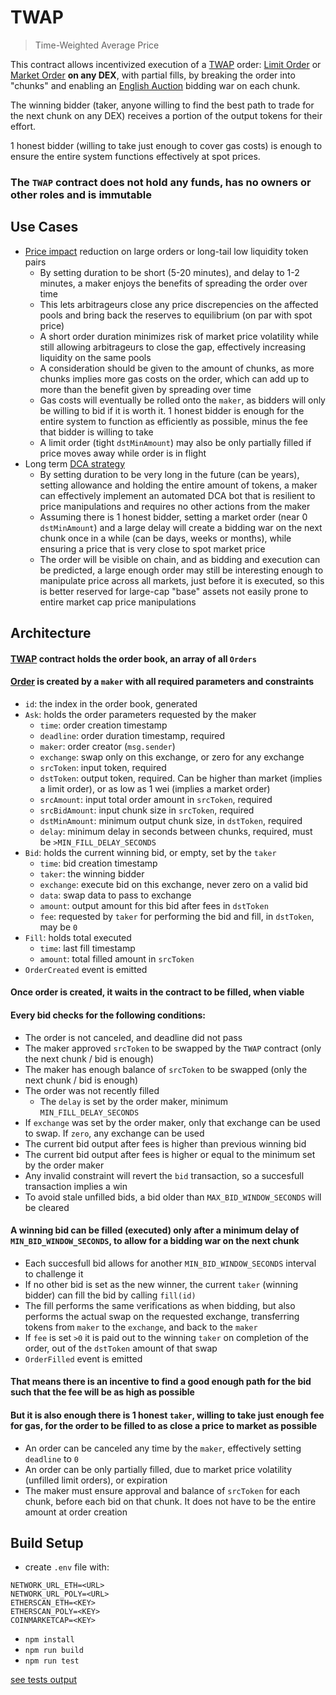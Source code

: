 # TWAP

> Time-Weighted Average Price

This contract allows incentivized execution of a [TWAP](https://en.wikipedia.org/wiki/Time-weighted_average_price) order:
[Limit Order](https://en.wikipedia.org/wiki/Order_(exchange)#Limit_order)
or [Market Order](https://en.wikipedia.org/wiki/Order_(exchange)#Market_order)
**on any DEX**, with partial fills, by breaking the order into "chunks" and enabling an [English Auction](https://en.wikipedia.org/wiki/English_auction) bidding war on each 
chunk.

The winning bidder (taker, anyone willing to find the best path to trade for the next chunk on any DEX) receives a portion of the output tokens for their effort.

1 honest bidder (willing to take just enough to cover gas costs) is enough to ensure the entire system functions effectively at spot prices.

### The `TWAP` contract does not hold any funds, has no owners or other roles and is immutable

## Use Cases
* [Price impact](https://coinmarketcap.com/alexandria/glossary/price-impact) reduction on large orders or long-tail low liquidity token pairs
    * By setting duration to be short (5-20 minutes), and delay to 1-2 minutes, a maker enjoys the benefits of spreading the order over time
    * This lets arbitrageurs close any price discrepencies on the affected pools and bring back the reserves to equilibrium (on par with spot price)
    * A short order duration minimizes risk of market price volatility while still allowing arbitrageurs to close the gap, effectively increasing liquidity on the same pools
    * A consideration should be given to the amount of chunks, as more chunks implies more gas costs on the order, which can add up to more than the benefit given by spreading
      over time
    * Gas costs will eventually be rolled onto the `maker`, as bidders will only be willing to bid if it is worth it. 1 honest bidder is enough for the entire system to function
      as efficiently as possible, minus the fee that bidder is willing to take
    * A limit order (tight `dstMinAmount`) may also be only partially filled if price moves away while order is in flight
* Long term [DCA strategy](https://en.wikipedia.org/wiki/Dollar_cost_averaging)
    * By setting duration to be very long in the future (can be years), setting allowance and holding the entire amount of tokens, a maker can effectively implement an automated DCA
      bot that is resilient to price manipulations and requires no other actions from the maker
    * Assuming there is 1 honest bidder, setting a market order (near 0 `dstMinAmount`) and a large delay will create a bidding war on the next chunk once in a while (can be days, weeks or months), while ensuring a price that is very close to spot market price
    * The order will be visible on chain, and as bidding and execution can be predicted, a large enough order may still be interesting enough to manipulate price across all
      markets, just before it is executed, so this is better reserved for large-cap "base" assets not easily prone to entire market cap price manipulations

## Architecture

#### [TWAP](./contracts/TWAP.sol) contract holds the order book, an array of all `Orders`

#### [Order](./contracts/OrderLib.sol) is created by a `maker` with all required parameters and constraints
* `id`: the index in the order book, generated
* `Ask`: holds the order parameters requested by the maker
  * `time`: order creation timestamp
  * `deadline`: order duration timestamp, required
  * `maker`: order creator (`msg.sender`)
  * `exchange`: swap only on this exchange, or zero for any exchange
  * `srcToken`: input token, required
  * `dstToken`: output token, required. Can be higher than market (implies a limit order), or as low as 1 wei 
    (implies a market order)
  * `srcAmount`: input total order amount in `srcToken`, required
  * `srcBidAmount`: input chunk size in `srcToken`, required
  * `dstMinAmount`: minimum output chunk size, in `dstToken`, required
  * `delay`: minimum delay in seconds between chunks, required, must be `>MIN_FILL_DELAY_SECONDS`
* `Bid`: holds the current winning bid, or empty, set by the `taker`
  * `time`: bid creation timestamp
  * `taker`: the winning bidder
  * `exchange`: execute bid on this exchange, never zero on a valid bid
  * `data`: swap data to pass to exchange
  * `amount`: output amount for this bid after fees in `dstToken`
  * `fee`: requested by `taker` for performing the bid and fill, in `dstToken`, may be `0`
* `Fill`: holds total executed
  * `time`: last fill timestamp
  * `amount`: total filled amount in `srcToken`
* `OrderCreated` event is emitted

#### Once order is created, it waits in the contract to be filled, when viable

#### Every bid checks for the following conditions:
* The order is not canceled, and deadline did not pass
* The maker approved `srcToken` to be swapped by the `TWAP` contract (only the next chunk / bid is enough)
* The maker has enough balance of `srcToken` to be swapped (only the next chunk / bid is enough)
* The order was not recently filled
  * The `delay` is set by the order maker, minimum `MIN_FILL_DELAY_SECONDS`
* If `exchange` was set by the order maker, only that exchange can be used to swap. If `zero`, any exchange can be used
* The current bid output after fees is higher than previous winning bid
* The current bid output after fees is higher or equal to the minimum set by the order maker
* Any invalid constraint will revert the `bid` transaction, so a succesfull transaction implies a win
* To avoid stale unfilled bids, a bid older than `MAX_BID_WINDOW_SECONDS` will be cleared

#### A winning bid can be filled (executed) only after a minimum delay of `MIN_BID_WINDOW_SECONDS`, to allow for a bidding war on the next chunk
* Each succesfull bid allows for another `MIN_BID_WINDOW_SECONDS` interval to challenge it
* If no other bid is set as the new winner, the current `taker` (winning bidder) can fill the bid by calling `fill(id)`
* The fill performs the same verifications as when bidding, but also performs the actual swap on the requested exchange, transferring tokens from `maker` to the `exchange`, and 
  back to the `maker`
* If `fee` is set `>0` it is paid out to the winning `taker` on completion of the order, out of the `dstToken` amount of that swap
* `OrderFilled` event is emitted

#### That means there is an incentive to find a good enough path for the bid such that the fee will be as high as possible
#### But it is also enough there is 1 honest `taker`, willing to take just enough fee for gas, for the order to be filled to as close a price to market as possible

* An order can be canceled any time by the `maker`, effectively setting `deadline` to `0`
* An order can be only partially filled, due to market price volatility (unfilled limit orders), or expiration
* The maker must ensure approval and balance of `srcToken` for each chunk, before each bid on that chunk. It does not have to be the entire amount at order creation


## Build Setup
- create `.env` file with:
```
NETWORK_URL_ETH=<URL>
NETWORK_URL_POLY=<URL>
ETHERSCAN_ETH=<KEY>
ETHERSCAN_POLY=<KEY>
COINMARKETCAP=<KEY>
```

- `npm install`
- `npm run build`
- `npm run test`

[see tests output](./TEST_OUTPUT.md)
